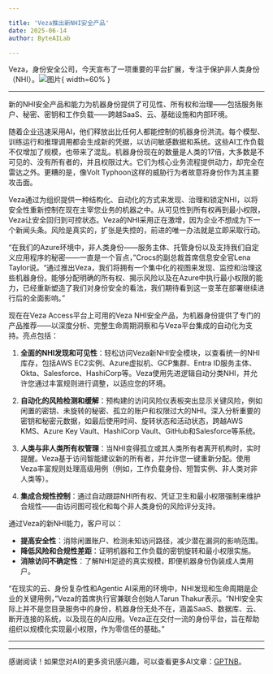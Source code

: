 ```yaml
---

title: 'Veza推出新NHI安全产品'
date: 2025-06-14
author: ByteAILab

---
```


Veza，身份安全公司，今天宣布了一项重要的平台扩展，专注于保护非人类身份（NHI）。![图片](https://ai-techpark.com/wp-content/uploads/Veza-Unveils-1.jpg){ width=60% }

---
新的NHI安全产品和能力为机器身份提供了可见性、所有权和治理——包括服务账户、秘密、密钥和工作负载——跨越SaaS、云、基础设施和内部环境。

随着企业迅速采用AI，他们释放出比任何人都能控制的机器身份洪流。每个模型、训练运行和推理调用都会生成新的凭据，以访问敏感数据和系统。这些AI工作负载不仅增加了规模，也带来了混乱。机器身份现在的数量是人类的17倍，大多数是不可见的、没有所有者的，并且权限过大。它们为核心业务流程提供动力，却完全在雷达之外。更糟的是，像Volt Typhoon这样的威胁行为者故意将身份作为其主要攻击面。

Veza通过为组织提供一种结构化、自动化的方式来发现、治理和锁定NHI，以将安全性重新控制在现在主宰您业务的机器之中。从可见性到所有权再到最小权限，Veza让安全回归到可控状态。Veza的NHI采用正在激增，因为企业不想成为下一个新闻头条。风险是真实的，扩张是失控的，前进的唯一办法就是立即采取行动。

“在我们的Azure环境中，非人类身份——服务主体、托管身份以及支持我们自定义应用程序的秘密——一直是一个盲点，”Crocs的副总裁首席信息安全官Lena Taylor说。“通过推出Veza，我们将拥有一个集中化的视图来发现、监控和治理这些机器身份。能够分配明确的所有权、揭示风险以及在Azure中执行最小权限的能力，已经重新塑造了我们对身份安全的看法，我们期待看到这一变革在部署继续进行后的全面影响。”

现在在Veza Access平台上可用的Veza NHI安全产品，为机器身份提供了专门的产品推荐——以深度分析、完整生命周期洞察和与Veza平台集成的自动化为支持。亮点包括：

1. **全面的NHI发现和可见性**：轻松访问Veza新NHI安全模块，以查看统一的NHI库存，包括AWS EC2实例、Azure虚拟机、GCP集群、Entra ID服务主体、Okta、Salesforce、HashiCorp等。Veza使用先进逻辑自动分类NHI，并允许您通过丰富规则进行调整，以适应您的环境。

2. **自动化的风险检测和缓解**：预构建的访问风险仪表板突出显示关键风险，例如闲置的密钥、未旋转的秘密、孤立的账户和权限过大的NHI。深入分析重要的密钥和秘密元数据，如最后使用时间、旋转状态和活动状态，跨越AWS KMS、Azure Key Vault、HashiCorp Vault、GitHub和Salesforce等系统。

3. **人类与非人类所有权管理**：当NHI变得孤立或其人类所有者离开机构时，实时提醒。Veza基于访问智能建议新的所有者，并允许您一键重新分配。使用Veza丰富规则处理高级用例（例如，工作负载身份、短暂实例、非人类对非人类等）。

4. **集成合规性控制**：通过自动跟踪NHI所有权、凭证卫生和最小权限强制来维护合规性——由访问图可视化和每个非人类身份的风险评分支持。

通过Veza的新NHI能力，客户可以：

- **提高安全性**：消除闲置账户、检测未知访问路径，减少潜在漏洞的影响范围。
- **降低风险和合规性差距**：证明机器和工作负载的密钥旋转和最小权限实施。
- **消除访问不确定性**：了解NHI足迹的真实规模，即便机器身份伪装成人类用户。

“在现实的云、身份复杂性和Agentic AI采用的环境中，NHI发现和生命周期是企业的关键用例，”Veza的首席执行官兼联合创始人Tarun Thakur表示。“NHI安全实际上并不是您目录服务中的身份，机器身份无处不在，涵盖SaaS、数据库、云、断开连接的系统，以及现在的AI应用。Veza正在交付一流的身份平台，旨在帮助组织以规模化实现最小权限，作为零信任的基础。”

---
---
感谢阅读！如果您对AI的更多资讯感兴趣，可以查看更多AI文章：[GPTNB](https://gptnb.com)。